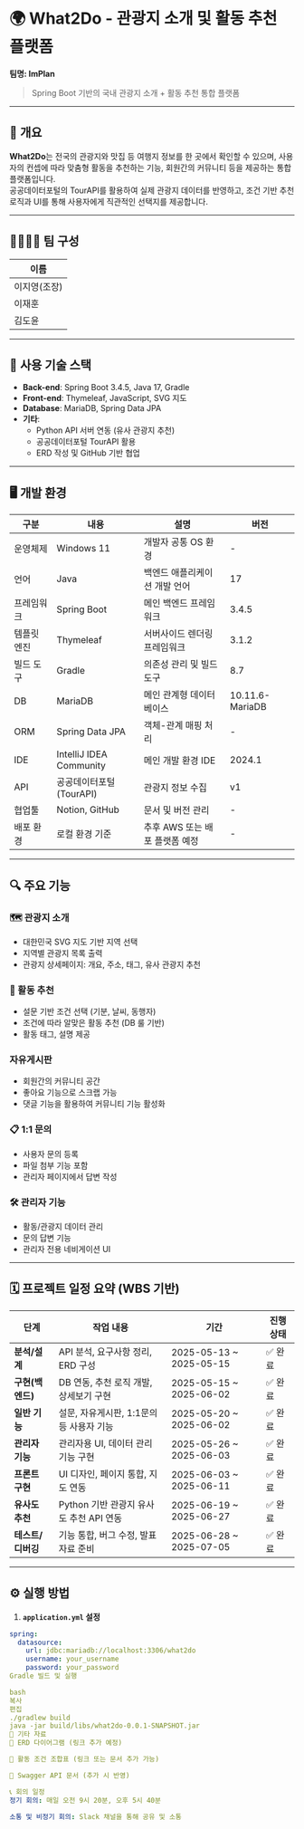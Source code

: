 # 🌍 What2Do - 관광지 소개 및 활동 추천 플랫폼  
**팀명: ImPlan**

> Spring Boot 기반의 국내 관광지 소개 + 활동 추천 통합 플랫폼

---

## 📌 개요

**What2Do**는 전국의 관광지와 맛집 등 여행지 정보를 한 곳에서 확인할 수 있으며, 사용자의 컨셉에 따라 맞춤형 활동을 추천하는 기능, 회원간의 커뮤니티 등을 제공하는 통합 플랫폼입니다.  
공공데이터포털의 TourAPI를 활용하여 실제 관광지 데이터를 반영하고, 조건 기반 추천 로직과 UI를 통해 사용자에게 직관적인 선택지를 제공합니다.

---

## 👨‍👩‍👧‍👦 팀 구성

| 이름     |
|----------|
| 이지영(조장)  | 
| 이재훈       |
| 김도윤       |

---

## 🧰 사용 기술 스택

- **Back-end**: Spring Boot 3.4.5, Java 17, Gradle
- **Front-end**: Thymeleaf, JavaScript, SVG 지도
- **Database**: MariaDB, Spring Data JPA
- **기타**:
  - Python API 서버 연동 (유사 관광지 추천)
  - 공공데이터포털 TourAPI 활용
  - ERD 작성 및 GitHub 기반 협업

---

## 🖥 개발 환경

| 구분            | 내용                          | 설명                                     | 버전              |
|-----------------|-------------------------------|------------------------------------------|-------------------|
| 운영체제         | Windows 11                    | 개발자 공통 OS 환경                      | -                 |
| 언어             | Java                          | 백엔드 애플리케이션 개발 언어            | 17                |
| 프레임워크       | Spring Boot                   | 메인 백엔드 프레임워크                   | 3.4.5             |
| 템플릿 엔진      | Thymeleaf                     | 서버사이드 렌더링 프레임워크             | 3.1.2             |
| 빌드 도구        | Gradle                        | 의존성 관리 및 빌드 도구                 | 8.7               |
| DB              | MariaDB                       | 메인 관계형 데이터베이스                  | 10.11.6-MariaDB   |
| ORM             | Spring Data JPA               | 객체-관계 매핑 처리                       | -                 |
| IDE             | IntelliJ IDEA Community       | 메인 개발 환경 IDE                        | 2024.1            |
| API             | 공공데이터포털(TourAPI)       | 관광지 정보 수집                         | v1                |
| 협업툴          | Notion, GitHub                | 문서 및 버전 관리                        | -                 |
| 배포 환경       | 로컬 환경 기준                 | 추후 AWS 또는 배포 플랫폼 예정           | -                 |

---

## 🔍 주요 기능

### 🗺 관광지 소개
- 대한민국 SVG 지도 기반 지역 선택
- 지역별 관광지 목록 출력
- 관광지 상세페이지: 개요, 주소, 태그, 유사 관광지 추천

### 🎡 활동 추천
- 설문 기반 조건 선택 (기분, 날씨, 동행자)
- 조건에 따라 알맞은 활동 추천 (DB 룰 기반)
- 활동 태그, 설명 제공

### 자유게시판
- 회원간의 커뮤니티 공간
- 좋아요 기능으로 스크랩 가능
- 댓글 기능을 활용하여 커뮤니티 기능 활성화

### 📋 1:1 문의
- 사용자 문의 등록
- 파일 첨부 기능 포함
- 관리자 페이지에서 답변 작성

### 🛠 관리자 기능
- 활동/관광지 데이터 관리
- 문의 답변 기능
- 관리자 전용 네비게이션 UI

---

## 🗓 프로젝트 일정 요약 (WBS 기반)

| **단계**       | **작업 내용**                             | **기간**                | **진행 상태** |
|----------------|--------------------------------------------|--------------------------|----------------|
| **분석/설계**   | API 분석, 요구사항 정리, ERD 구성           | 2025-05-13 ~ 2025-05-15 | ✅ 완료         |
| **구현(백엔드)** | DB 연동, 추천 로직 개발, 상세보기 구현     | 2025-05-15 ~ 2025-06-02 | ✅ 완료         |
| **일반 기능**   | 설문, 자유게시판, 1:1문의 등 사용자 기능    | 2025-05-20 ~ 2025-06-02 | ✅ 완료         |
| **관리자 기능** | 관리자용 UI, 데이터 관리 기능 구현         | 2025-05-26 ~ 2025-06-03 | ✅ 완료         |
| **프론트 구현** | UI 디자인, 페이지 통합, 지도 연동          | 2025-06-03 ~ 2025-06-11 | ✅ 완료         |
| **유사도 추천** | Python 기반 관광지 유사도 추천 API 연동   | 2025-06-19 ~ 2025-06-27 | ✅ 완료         |
| **테스트/디버깅**| 기능 통합, 버그 수정, 발표자료 준비        | 2025-06-28 ~ 2025-07-05 | ✅ 완료         |

---

## ⚙️ 실행 방법

1. **`application.yml` 설정**
```yaml
spring:
  datasource:
    url: jdbc:mariadb://localhost:3306/what2do
    username: your_username
    password: your_password
Gradle 빌드 및 실행

bash
복사
편집
./gradlew build
java -jar build/libs/what2do-0.0.1-SNAPSHOT.jar
📂 기타 자료
📌 ERD 다이어그램 (링크 추가 예정)

📌 활동 조건 조합표 (링크 또는 문서 추가 가능)

📌 Swagger API 문서 (추가 시 반영)

📞 회의 일정
정기 회의: 매일 오전 9시 20분, 오후 5시 40분

소통 및 비정기 회의: Slack 채널을 통해 공유 및 소통
